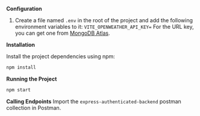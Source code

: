 **Configuration**

1. Create a file named `.env` in the root of the project and add the following environment variables to it:
   `VITE_OPENWEATHER_API_KEY=`
   For the URL key, you can get one from [MongoDB Atlas](https://www.mongodb.com/products/platform/atlas-database).

**Installation**

Install the project dependencies using npm:

```bash
npm install
```

**Running the Project**

```bash
npm start
```

**Calling Endpoints**
Import the `express-authenticated-backend` postman collection in Postman.
